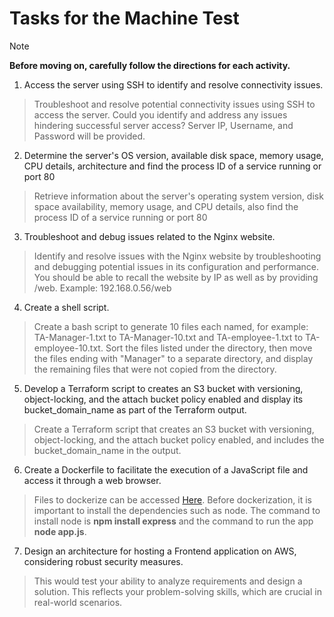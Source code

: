 # Tasks for the Machine Test

>[!NOTE]
>**Before moving on, carefully follow the directions for each activity.**


1. Access the server using SSH to identify and resolve connectivity issues. 
   
 >Troubleshoot and resolve potential connectivity issues using SSH to access the server. Could you identify and address any issues hindering successful server access? Server IP, Username, and Password will be provided.

2. Determine the server's OS version, available disk space, memory usage, CPU details, architecture and find the process ID of a service running or port 80

 >Retrieve information about the server's operating system version, disk space availability, memory usage, and CPU details, also find the process ID of a service running or port 80

3. Troubleshoot and debug issues related to the Nginx website.
   
 >Identify and resolve issues with the Nginx website by troubleshooting and debugging potential issues in its configuration and performance. You should be able to recall the website by IP as well as by providing /web. Example: 192.168.0.56/web

4. Create a shell script.

 >Create a bash script to generate 10 files each named, for example: TA-Manager-1.txt to TA-Manager-10.txt and TA-employee-1.txt to TA-employee-10.txt. Sort the files listed under the directory, then move the files ending with "Manager" to a separate directory, and display the remaining files that were not copied from the directory.

5. Develop a Terraform script to creates an S3 bucket with versioning, object-locking, and the attach bucket policy enabled and display its bucket_domain_name as part of the Terraform output.

 >Create a Terraform script that creates an S3 bucket with versioning, object-locking, and the attach bucket policy enabled, and includes the bucket_domain_name in the output.
   
6. Create a Dockerfile to facilitate the execution of a JavaScript file and  access it through a web browser.

> Files to dockerize can be accessed [Here](Docker). Before dockerization, it is important to install the dependencies such as node. The command to install node is **npm install express** and the command to run the app **node app.js**.

7. Design an architecture for hosting a Frontend application on AWS, considering robust security measures.
    
>This would test your ability to analyze requirements and design a solution. This reflects your problem-solving skills, which are crucial in real-world scenarios.
